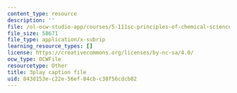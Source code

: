 ```yaml
---
content_type: resource
description: ''
file: /ol-ocw-studio-app/courses/5-111sc-principles-of-chemical-science-fall-2014/843d153ec22e56ef84cbc38f56cdcb02_U6YamvF7BE.vtt
file_size: 58671
file_type: application/x-subrip
learning_resource_types: []
license: https://creativecommons.org/licenses/by-nc-sa/4.0/
ocw_type: OCWFile
resourcetype: Other
title: 3play caption file
uid: 843d153e-c22e-56ef-84cb-c38f56cdcb02
---
```

